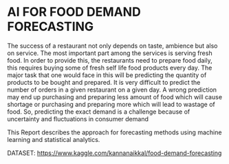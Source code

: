 # AI FOR FOOD DEMAND FORECASTING 

The success of a restaurant not only depends on taste, ambience but also on service. The most important part among the services is serving fresh food. In order to provide this, the restaurants need to prepare food daily, this requires buying some of fresh self life food products every day. The major task that one would face in this will be predicting the quantity of products to be bought and prepared. It is very difficult to predict the number of orders in a given restaurant on a given day. A wrong prediction may end up purchasing and preparing less amount of food which will cause shortage or purchasing and preparing more which will lead to wastage of food. So, predicting the exact demand is a challenge because of uncertainty and fluctuations in consumer demand 

This Report describes the approach for forecasting methods using machine learning and statistical analytics. 

DATASET: https://www.kaggle.com/kannanaikkal/food-demand-forecasting
